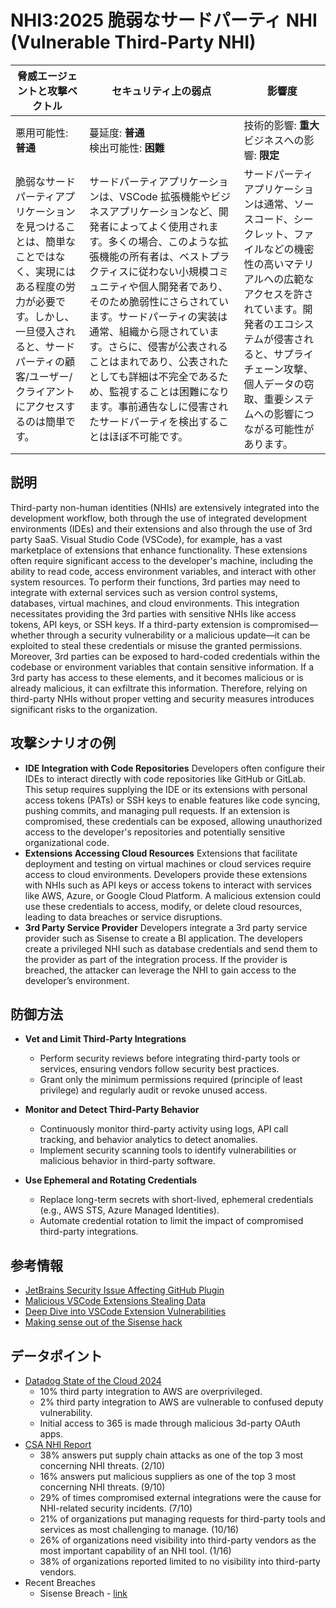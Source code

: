 # NHI3:2025 脆弱なサードパーティ NHI (Vulnerable Third-Party NHI)

| 脅威エージェントと攻撃ベクトル | セキュリティ上の弱点                     | 影響度                                             |
|--------------------------------|------------------------------------------|----------------------------------------------------|
| 悪用可能性: **普通**           | 蔓延度: **普通**<br>検出可能性: **困難** | 技術的影響: **重大**<br>ビジネスへの影響: **限定** |
| 脆弱なサードパーティアプリケーションを見つけることは、簡単なことではなく、実現にはある程度の労力が必要です。しかし、一旦侵入されると、サードパーティの顧客/ユーザー/クライアントにアクセスするのは簡単です。 | サードパーティアプリケーションは、VSCode 拡張機能やビジネスアプリケーションなど、開発者によってよく使用されます。多くの場合、このような拡張機能の所有者は、ベストプラクティスに従わない小規模コミュニティや個人開発者であり、そのため脆弱性にさらされています。サードパーティの実装は通常、組織から隠されています。さらに、侵害が公表されることはまれであり、公表されたとしても詳細は不完全であるため、監視することは困難になります。事前通告なしに侵害されたサードパーティを検出することはほぼ不可能です。 | サードパーティアプリケーションは通常、ソースコード、シークレット、ファイルなどの機密性の高いマテリアルへの広範なアクセスを許されています。開発者のエコシステムが侵害されると、サプライチェーン攻撃、個人データの窃取、重要システムへの影響につながる可能性があります。 |


## 説明

Third-party non-human identities (NHIs) are extensively integrated into the development workflow, both through the use of integrated development environments (IDEs) and their extensions and also through the use of 3rd party SaaS. Visual Studio Code (VSCode), for example, has a vast marketplace of extensions that enhance functionality. These extensions often require significant access to the developer's machine, including the ability to read code, access environment variables, and interact with other system resources.
To perform their functions, 3rd parties may need to integrate with external services such as version control systems, databases, virtual machines, and cloud environments. This integration necessitates providing the 3rd parties with sensitive NHIs like access tokens, API keys, or SSH keys. If a third-party extension is compromised—whether through a security vulnerability or a malicious update—it can be exploited to steal these credentials or misuse the granted permissions.
Moreover, 3rd parties can be exposed to hard-coded credentials within the codebase or environment variables that contain sensitive information. If a 3rd party has access to these elements, and it becomes malicious or is already malicious, it can exfiltrate this information. Therefore, relying on third-party NHIs without proper vetting and security measures introduces significant risks to the organization.

## 攻撃シナリオの例

* **IDE Integration with Code Repositories** Developers often configure their IDEs to interact directly with code repositories like GitHub or GitLab. This setup requires supplying the IDE or its extensions with personal access tokens (PATs) or SSH keys to enable features like code syncing, pushing commits, and managing pull requests. If an extension is compromised, these credentials can be exposed, allowing unauthorized access to the developer's repositories and potentially sensitive organizational code.
* **Extensions Accessing Cloud Resources** Extensions that facilitate deployment and testing on virtual machines or cloud services require access to cloud environments. Developers provide these extensions with NHIs such as API keys or access tokens to interact with services like AWS, Azure, or Google Cloud Platform. A malicious extension could use these credentials to access, modify, or delete cloud resources, leading to data breaches or service disruptions.
* **3rd Party Service Provider** Developers integrate a 3rd party service provider such as Sisense to create a BI application. The developers create a privileged NHI such as database credentials and send them to the provider as part of the integration process. If the provider is breached, the attacker can leverage the NHI to gain access to the developer’s environment.


## 防御方法

* **Vet and Limit Third-Party Integrations**  
   - Perform security reviews before integrating third-party tools or services, ensuring vendors follow security best practices.  
   - Grant only the minimum permissions required (principle of least privilege) and regularly audit or revoke unused access.

* **Monitor and Detect Third-Party Behavior**  
   - Continuously monitor third-party activity using logs, API call tracking, and behavior analytics to detect anomalies.  
   - Implement security scanning tools to identify vulnerabilities or malicious behavior in third-party software.

* **Use Ephemeral and Rotating Credentials**  
   - Replace long-term secrets with short-lived, ephemeral credentials (e.g., AWS STS, Azure Managed Identities).  
   - Automate credential rotation to limit the impact of compromised third-party integrations.


## 参考情報
* [JetBrains Security Issue Affecting GitHub Plugin](https://blog.jetbrains.com/security/2024/06/updates-for-security-issue-affecting-intellij-based-ides-2023-1-and-github-plugin/)
* [Malicious VSCode Extensions Stealing Data](https://blog.checkpoint.com/securing-the-cloud/malicious-vscode-extensions-with-more-than-45k-downloads-steal-pii-and-enable-backdoors/)
* [Deep Dive into VSCode Extension Vulnerabilities](https://snyk.io/blog/visual-studio-code-extension-security-vulnerabilities-deep-dive/)
* [Making sense out of the Sisense hack](https://medium.com/@ronilichtman/making-sense-out-of-the-sisense-hack-f61a3d9b80a7)


## データポイント
* [Datadog State of the Cloud 2024]((https://www.datadoghq.com/state-of-cloud-security/))
    * 10% third party integration to AWS are overprivileged.
    * 2% third party integration to AWS are vulnerable to confused deputy vulnerability.
    * Initial access to 365 is made through malicious 3d-party OAuth apps.
* [CSA NHI Report](https://cloudsecurityalliance.org/artifacts/state-of-non-human-identity-security-survey-report)
    * 38% answers put supply chain attacks as one of the top 3 most concerning NHI threats. (2/10)
    * 16% answers put malicious suppliers as one of the top 3 most concerning NHI threats. (9/10)
    * 29% of times compromised external integrations were the cause for NHI-related security incidents. (7/10)
    * 21% of organizations put managing requests for third-party tools and services as most challenging to manage. (10/16)
    * 26% of organizations need visibility into third-party vendors as the most important capability of an NHI tool. (1/16)
    * 38% of organizations reported limited to no visibility into third-party vendors.
* Recent Breaches
    * Sisense Breach - [link](https://medium.com/@ronilichtman/making-sense-out-of-the-sisense-hack-f61a3d9b80a7)
